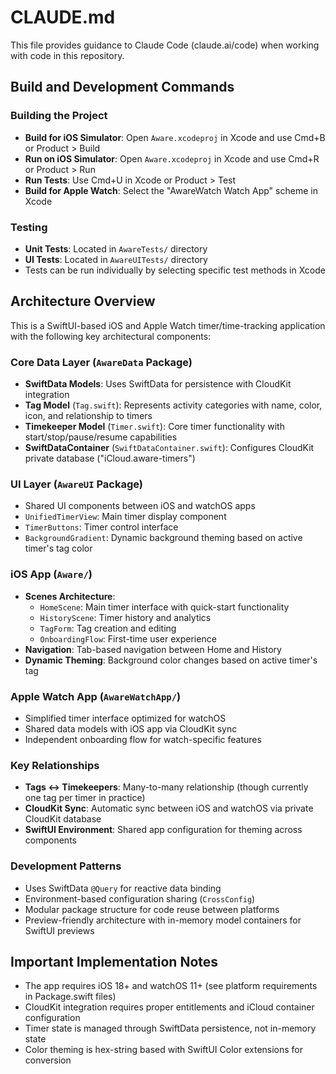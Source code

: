 # CLAUDE.md

This file provides guidance to Claude Code (claude.ai/code) when working with code in this repository.

## Build and Development Commands

### Building the Project
- **Build for iOS Simulator**: Open `Aware.xcodeproj` in Xcode and use Cmd+B or Product > Build
- **Run on iOS Simulator**: Open `Aware.xcodeproj` in Xcode and use Cmd+R or Product > Run
- **Run Tests**: Use Cmd+U in Xcode or Product > Test
- **Build for Apple Watch**: Select the "AwareWatch Watch App" scheme in Xcode

### Testing
- **Unit Tests**: Located in `AwareTests/` directory
- **UI Tests**: Located in `AwareUITests/` directory
- Tests can be run individually by selecting specific test methods in Xcode

## Architecture Overview

This is a SwiftUI-based iOS and Apple Watch timer/time-tracking application with the following key architectural components:

### Core Data Layer (`AwareData` Package)
- **SwiftData Models**: Uses SwiftData for persistence with CloudKit integration
- **Tag Model** (`Tag.swift`): Represents activity categories with name, color, icon, and relationship to timers
- **Timekeeper Model** (`Timer.swift`): Core timer functionality with start/stop/pause/resume capabilities
- **SwiftDataContainer** (`SwiftDataContainer.swift`): Configures CloudKit private database ("iCloud.aware-timers")

### UI Layer (`AwareUI` Package)
- Shared UI components between iOS and watchOS apps
- `UnifiedTimerView`: Main timer display component
- `TimerButtons`: Timer control interface
- `BackgroundGradient`: Dynamic background theming based on active timer's tag color

### iOS App (`Aware/`)
- **Scenes Architecture**: 
  - `HomeScene`: Main timer interface with quick-start functionality
  - `HistoryScene`: Timer history and analytics
  - `TagForm`: Tag creation and editing
  - `OnboardingFlow`: First-time user experience
- **Navigation**: Tab-based navigation between Home and History
- **Dynamic Theming**: Background color changes based on active timer's tag

### Apple Watch App (`AwareWatchApp/`)
- Simplified timer interface optimized for watchOS
- Shared data models with iOS app via CloudKit sync
- Independent onboarding flow for watch-specific features

### Key Relationships
- **Tags ↔ Timekeepers**: Many-to-many relationship (though currently one tag per timer in practice)
- **CloudKit Sync**: Automatic sync between iOS and watchOS via private CloudKit database
- **SwiftUI Environment**: Shared app configuration for theming across components

### Development Patterns
- Uses SwiftData `@Query` for reactive data binding
- Environment-based configuration sharing (`CrossConfig`)
- Modular package structure for code reuse between platforms
- Preview-friendly architecture with in-memory model containers for SwiftUI previews

## Important Implementation Notes

- The app requires iOS 18+ and watchOS 11+ (see platform requirements in Package.swift files)
- CloudKit integration requires proper entitlements and iCloud container configuration
- Timer state is managed through SwiftData persistence, not in-memory state
- Color theming is hex-string based with SwiftUI Color extensions for conversion